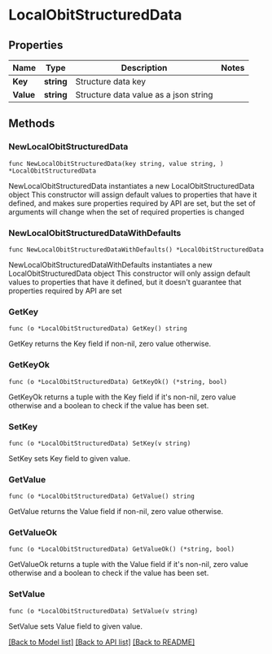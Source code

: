 # LocalObitStructuredData

## Properties

Name | Type | Description | Notes
------------ | ------------- | ------------- | -------------
**Key** | **string** | Structure data key | 
**Value** | **string** | Structure data value as a json string | 

## Methods

### NewLocalObitStructuredData

`func NewLocalObitStructuredData(key string, value string, ) *LocalObitStructuredData`

NewLocalObitStructuredData instantiates a new LocalObitStructuredData object
This constructor will assign default values to properties that have it defined,
and makes sure properties required by API are set, but the set of arguments
will change when the set of required properties is changed

### NewLocalObitStructuredDataWithDefaults

`func NewLocalObitStructuredDataWithDefaults() *LocalObitStructuredData`

NewLocalObitStructuredDataWithDefaults instantiates a new LocalObitStructuredData object
This constructor will only assign default values to properties that have it defined,
but it doesn't guarantee that properties required by API are set

### GetKey

`func (o *LocalObitStructuredData) GetKey() string`

GetKey returns the Key field if non-nil, zero value otherwise.

### GetKeyOk

`func (o *LocalObitStructuredData) GetKeyOk() (*string, bool)`

GetKeyOk returns a tuple with the Key field if it's non-nil, zero value otherwise
and a boolean to check if the value has been set.

### SetKey

`func (o *LocalObitStructuredData) SetKey(v string)`

SetKey sets Key field to given value.


### GetValue

`func (o *LocalObitStructuredData) GetValue() string`

GetValue returns the Value field if non-nil, zero value otherwise.

### GetValueOk

`func (o *LocalObitStructuredData) GetValueOk() (*string, bool)`

GetValueOk returns a tuple with the Value field if it's non-nil, zero value otherwise
and a boolean to check if the value has been set.

### SetValue

`func (o *LocalObitStructuredData) SetValue(v string)`

SetValue sets Value field to given value.



[[Back to Model list]](../README.md#documentation-for-models) [[Back to API list]](../README.md#documentation-for-api-endpoints) [[Back to README]](../README.md)


